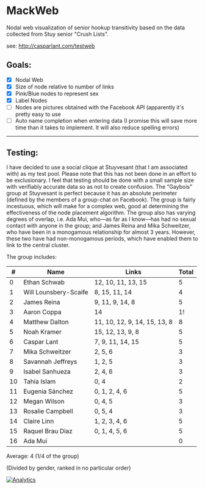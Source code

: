 MackWeb
=======

Nodal web visualization of senior hookup transitivity based on the data collected from Stuy senior "Crush Lists".

see: http://casparlant.com/testweb

## Goals: 

- [x] Nodal Web
- [x] Size of node relative to number of links
- [x] Pink/Blue nodes to represent sex
- [x] Label Nodes
- [ ] Nodes are pictures obtained with the Facebook API (apparently it's pretty easy to use
- [ ] Auto name completion when entering data (I promise this will save more time than it takes to implement. It will also reduce spelling errors)

-------------------------------
## Testing:

I have decided to use a social clique at Stuyvesant (that I am associated with) as my test pool. Please note that this has not been done in an effort to be exclusionary. I feel that testing should be done with a small sample size with verifiably accurate data so as not to create confusion. The “Gaybois” group at Stuyvesant is perfect because it has an absolute perimeter (defined by the members of a group-chat on Facebook).  The group is fairly incestuous, which will make for a complex web, good at determining the effectiveness of the node placement algorithm. The group also has varying degrees of overlap, i.e. Ada Mui, who—as far as I know—has had no sexual contact with anyone in the group; and James Reina and Mika Schweitzer, who have been in a monogamous relationship for almost 3 years. However, these two have had non-monogamous periods, which have enabled them to link to the central cluster.
 
The group includes:

| # | Name | Links | Total
----|------|-------|------
0  |Ethan Schwab | 12, 10, 11, 13, 15 | 5
1  |Will Lounsbery-Scaife | 8, 15, 11, 14 | 4
2  |James Reina | 9, 11, 9, 14, 8 | 5
3  |Aaron Coppa | 14 | 1!
4  |Matthew Dalton| 11, 10, 12, 9, 14, 15, 13, 8 | 8
5  |Noah Kramer| 15, 12, 13, 9, 8 | 5
6  |Caspar Lant | 7, 9, 11, 14, 15 | 5
7  |Mika Schweitzer| 2, 5, 6 | 3
8  |Savannah Jeffreys| 1, 2, 5 | 3 
9 |Isabel Sanhueza| 2, 4, 6 | 3
10 |Tahía Islam| 0, 4 | 2
11 |Eugenia Sánchez| 0, 1, 2, 4, 6 | 5
12 |Megan Wilson| 0, 4, 5 | 3 
13 |Rosalie Campbell| 0, 5, 4 | 3
14 |Claire Linn| 1, 2, 3, 4, 6 | 5
15 |Raquel Brau Diaz| 0, 1, 4, 5, 6 | 5 
16 |Ada Mui| | 0

Average: 4 (1/4 of the group)

(Divided by gender, ranked in no particular order)


[![Analytics](https://ga-beacon.appspot.com/UA-46871910-2/FlagGame)](https://github.com/igrigorik/ga-beacon)


